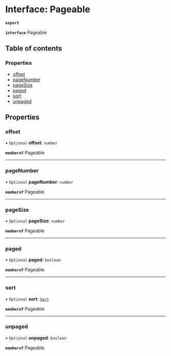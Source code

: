 # Interface: Pageable

**`export`**

**`interface`** Pageable

## Table of contents

### Properties

- [offset](Pageable.md#offset)
- [pageNumber](Pageable.md#pagenumber)
- [pageSize](Pageable.md#pagesize)
- [paged](Pageable.md#paged)
- [sort](Pageable.md#sort)
- [unpaged](Pageable.md#unpaged)

## Properties

### offset

• `Optional` **offset**: `number`

**`memberof`** Pageable

___

### pageNumber

• `Optional` **pageNumber**: `number`

**`memberof`** Pageable

___

### pageSize

• `Optional` **pageSize**: `number`

**`memberof`** Pageable

___

### paged

• `Optional` **paged**: `boolean`

**`memberof`** Pageable

___

### sort

• `Optional` **sort**: [`Sort`](Sort.md)

**`memberof`** Pageable

___

### unpaged

• `Optional` **unpaged**: `boolean`

**`memberof`** Pageable
